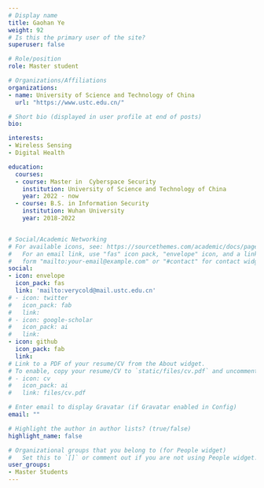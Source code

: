 ```yaml
---
# Display name
title: Gaohan Ye
weight: 92
# Is this the primary user of the site?
superuser: false

# Role/position
role: Master student 

# Organizations/Affiliations
organizations:
- name: University of Science and Technology of China
  url: "https://www.ustc.edu.cn/"

# Short bio (displayed in user profile at end of posts)
bio: 

interests:
- Wireless Sensing
- Digital Health

education:
  courses:
  - course: Master in  Cyberspace Security
    institution: University of Science and Technology of China
    year: 2022 - now
  - course: B.S. in Information Security
    institution: Wuhan University
    year: 2018-2022


# Social/Academic Networking
# For available icons, see: https://sourcethemes.com/academic/docs/page-builder/#icons
#   For an email link, use "fas" icon pack, "envelope" icon, and a link in the
#   form "mailto:your-email@example.com" or "#contact" for contact widget.
social:
- icon: envelope
  icon_pack: fas
  link: 'mailto:verycold@mail.ustc.edu.cn'
# - icon: twitter
#   icon_pack: fab
#   link: 
# - icon: google-scholar
#   icon_pack: ai
#   link: 
- icon: github
  icon_pack: fab
  link: 
# Link to a PDF of your resume/CV from the About widget.
# To enable, copy your resume/CV to `static/files/cv.pdf` and uncomment the lines below.
# - icon: cv
#   icon_pack: ai
#   link: files/cv.pdf

# Enter email to display Gravatar (if Gravatar enabled in Config)
email: ""

# Highlight the author in author lists? (true/false)
highlight_name: false

# Organizational groups that you belong to (for People widget)
#   Set this to `[]` or comment out if you are not using People widget.
user_groups:
- Master Students
---
```


